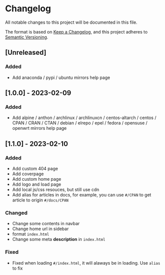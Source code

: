 # Changelog

All notable changes to this project will be documented in this file.

The format is based on [Keep a Changelog](https://keepachangelog.com/en/1.0.0/),
and this project adheres to [Semantic Versioning](https://semver.org/spec/v2.0.0.html).

## [Unreleased]

### Added

- Add anaconda / pypi / ubuntu mirrors help page

## [1.0.0] - 2023-02-09

### Added 

- Add alpine / anthon / archlinux / archlinuxcn / centos-altarch / centos / CPAN / CRAN / CTAN / debian / elrepo / epel / fedora / opensuse / openwrt mirrors help page

## [1.1.0] - 2023-02-10

### Added

- Add custom 404 page
- Add coverpage
- Add custom home page
- Add logo and load page
- Add local js/css resouces, but still use cdn
- Add alias for articles in docs, for example, you can use `#/CPAN` to get article to origin `#/docs/CPAN`

### Changed

- Change some contents in navbar
- Change home url in sidebar
- format `index.html`
- Change some meta **description** in `index.html`

### Fixed

- Fixed when loading `#/index.html`, it will alaways be in loading. Use `alias` to fix